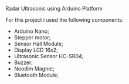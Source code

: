 Radar Ultrasonic using Arduino Platform

For this project i used the following components:

- Arduino Nano;
- Stepper motor;
- Sensor Hall Module;
- Display LCD 16x2;
- Ultrasonic Sensor HC-SR04;
- Buzzer;
- Neodim Magnet;
- Bluetooth Module;